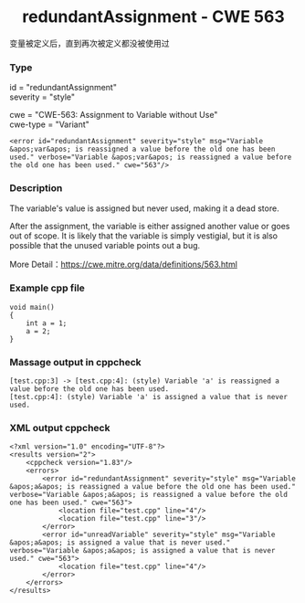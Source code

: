 # <center> redundantAssignment - CWE 563

变量被定义后，直到再次被定义都没被使用过

### Type

id = "redundantAssignment"  
severity = "style"

cwe = "CWE-563: Assignment to Variable without Use"  
cwe-type = "Variant"

    <error id="redundantAssignment" severity="style" msg="Variable &apos;var&apos; is reassigned a value before the old one has been used." verbose="Variable &apos;var&apos; is reassigned a value before the old one has been used." cwe="563"/>



### Description

The variable's value is assigned but never used, making it a dead store.

After the assignment, the variable is either assigned another value or goes out of scope. It is likely that the variable is simply vestigial, but it is also possible that the unused variable points out a bug.

More Detail：https://cwe.mitre.org/data/definitions/563.html  



### Example cpp file

	void main()
	{
		int a = 1;
		a = 2;
	}



### Massage output in cppcheck

	[test.cpp:3] -> [test.cpp:4]: (style) Variable 'a' is reassigned a value before the old one has been used.
	[test.cpp:4]: (style) Variable 'a' is assigned a value that is never used.


### XML output cppcheck
	
	<?xml version="1.0" encoding="UTF-8"?>
	<results version="2">
	    <cppcheck version="1.83"/>
	    <errors>
	        <error id="redundantAssignment" severity="style" msg="Variable &apos;a&apos; is reassigned a value before the old one has been used." verbose="Variable &apos;a&apos; is reassigned a value before the old one has been used." cwe="563">
	            <location file="test.cpp" line="4"/>
	            <location file="test.cpp" line="3"/>
	        </error>
	        <error id="unreadVariable" severity="style" msg="Variable &apos;a&apos; is assigned a value that is never used." verbose="Variable &apos;a&apos; is assigned a value that is never used." cwe="563">
	            <location file="test.cpp" line="4"/>
	        </error>
	    </errors>
	</results>
